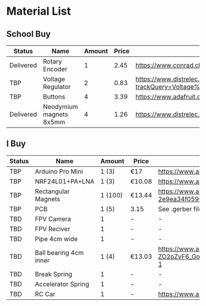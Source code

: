 # Material List 


## School Buy

| Status | Name | Amount | Price | Link |
| --------- | -------------------------- | - | --- | ---- |
| Delivered | Rotary Encoder | 1 | 2.45 | https://www.conrad.ch/de/p/joy-it-com-ky040re-sensorkit-1-st-1695709.html |
| TBP | Voltage Regulator | 2 | 0.83 | https://www.distrelec.ch/en/ldo-voltage-regulator-3v-200ma-sot-89-torex-xc6706c331pr/p/30400180?trackQuery=Voltage%20Regulator%203.3v&pos=1&origPos=1&origPageSize=50&track=true&sid=7c134d8023064ecf5d36eaf9fa2ea868076fcc10&itemList=search |
| TBP | Buttons | 4 | 3.39 | https://www.adafruit.com/product/491 |
| Delivered | Neodymium magnets 8x5mm | 4 | 1.26 | https://www.distrelec.ch/en/bar-magnet-neodymium-4mm-sura-magnets-na35-008/p/13752748?trackQuery=cat-DNAV_PL_05020806&pos=8&origPos=1 |

## I Buy

| Status | Name | Amount | Price | Link |
| --------- | -------------------------- | - | --- | ---- |
| TBP | Arduino Pro Mini | 1 (3) | €17 | https://www.amazon.de/gp/product/B09Z29T62F/ref=ox_sc_act_title_4?smid=A3LA1TDA4Q3SUA&psc=1 |
| TBP | NRF24L01+PA+LNA | 1 (3) | €10.08 | https://www.amazon.de/ICQUANZX-Wireless-Transceiver-Antistatischer-Kompatibel/dp/B07VQ838KT/ref=cm_cr_arp_d_product_top?ie=UTF8 |
| TBP | Rectangular Magnets | 1 (100) | €13.44 | https://www.amazon.de/MIN-CI-Rechteckige-Magnettafel-K%C3%BChlschrank/dp/B09XHYLDGQ/ref=pd_ci_mcx_pspc_dp_d_2_i_1?pd_rd_w=aydqM&content-id=amzn1.sym.7838253a-f0cb-4765-8290-3a5e015d7ac1&pf_rd_p=7838253a-f0cb-4765-8290-3a5e015d7ac1&pf_rd_r=9FP9ERXQJFGPCPFN31WH&pd_rd_wg=fk75d&pd_rd_r=146ed219-d63b-497d-8c15-2e9ea34f0590&pd_rd_i=B09XHYLDGQ |
| TBP | PCB | 1 (5) | 3.15 | See .gerber file |
| TBD | FPV Camera | 1 | - | - |
| TBD | FPV Reciver | 1 | - | - |
| TBD | Pipe 4cm wide | 1 | - | - |
| TBD | Ball bearing 4cm inner | 1 (4) | €13.03 | https://www.amazon.de/sourcing-map-Rillenkugellager-Innendurchm-Au%C3%9Fendurchm/dp/B0834RF845/ref=sr_1_1?__mk_de_DE=%C3%85M%C3%85%C5%BD%C3%95%C3%91&crid=V30R4LTIMX9E&dib=eyJ2IjoiMSJ9.bWHCZ9fKZRXDz5n0YUoErWVcTlk9boUFN3fueENFfpp90uT3kH1WwgnjggULGqa-ZO2pZyF6_Go9rM0YkUMuOZhQKv2e5MiUAkD8sz2dNj9MUt0uDwvJWQQnVMIyyDEdtOLf3p1gjLFzCo5nJ2Jc5n7GklbyZtaTXRor3j_JYvNyoTou4K_kF_PE1VRv_CPeOKzRj2QSSO2djYlkOZpZCzzPHis1cGwqZLPpDKLELt4.1JpGpEsbpBLA86YuHYcs3JRTIW3CS3ju0kkd7KVtCk4&dib_tag=se&keywords=ball+bearing+40mm&qid=1710835272&sprefix=ball+bearing+40mm%2Caps%2C151&sr=8-1 |
| TBD | Break Spring | 1 | - | - |
| TBD | Accelerator Spring | 1 | - | - |
| TBD | RC Car | 1 | - | https://www.amazon.de/HYPER-GO-Brushless-Erwachsene-schneller/dp/B0CBMVT32F?shipTo=CH&source=ps-sl-shoppingads-lpcontext&ref_=fplfs&psc=1&smid=AENESPPY42O1O |

